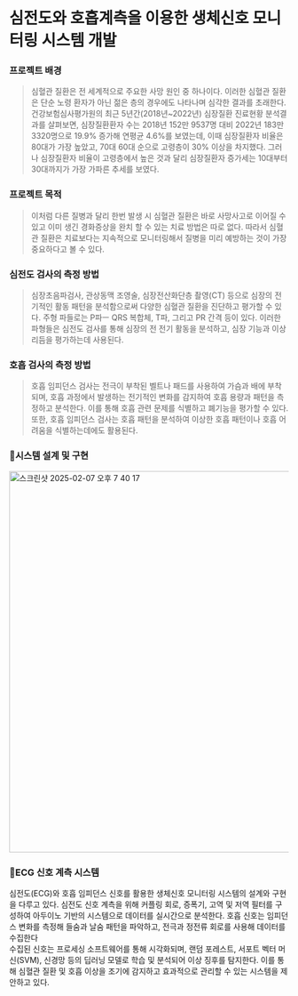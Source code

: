 # 심전도와 호흡계측을 이용한 생체신호 모니터링 시스템 개발

### 프로젝트 배경
> 심혈관 질환은 전 세계적으로 주요한 사망 원인 중 하나이다. 이러한 심혈관 질환은 단순 노령 환자가 아닌 젊은 층의 경우에도 나타나며 심각한 결과를 초래한다. 건강보험심사평가원의 최근 5년간(2018년~2022년) 심장질환 진료현황 분석결과를 살펴보면, 심장질환환자 수는 2018년 152만 9537명 대비 2022년 183만 3320명으로 19.9% 증가해 연평균 4.6%를 보였는데, 이때 심장질환자 비율은 80대가 가장 높았고, 70대 60대 순으로 고령층이 30% 이상을 차지했다. 그러나 심장질환자 비율이 고령층에서 높은 것과 달리 심장질환자 증가세는 10대부터 30대까지가 가장 가파른 추세를 보였다.

### 프로젝트 목적
> 이처럼 다른 질병과 달리 한번 발생 시 심혈관 질환은 바로 사망사고로 이어질 수 있고 이미 생긴 경화증상을 완치 할 수 있는 치료 방법은 따로 없다. 따라서 심혈관 질환은 치료보다는 지속적으로 모니터링해서 질병을 미리 예방하는 것이 가장 중요하다고 볼 수 있다.

### 심전도 검사의 측정 방법
> 심장초음파검사, 관상동맥 조영술, 심장전산화단층 촬영(CT) 등으로 심장의 전기적인 활동 패턴을 분석함으로써 다양한 심혈관 질환을 진단하고 평가할 수 있다. 주형 파들로는 P파ㅡ QRS 복합체, T파, 그리고 PR 간격 등이 있다. 이러한 파형들은 심전도 검사를 통해 심장의 전 전기 활동을 분석하고, 심장 기능과 이상 리듬을 평가하는데 사용된다.
### 호흡 검사의 측정 방법
> 호흡 임피던스 검사는 전극이 부착된 벨트나 패드를 사용하여 가슴과 배에 부착되며, 호흡 과정에서 발생하는 전기적인 변화를 감지하여 호흡 용량과 패턴을 측정하고 분석한다. 이를 통해 호흡 관련 문제를 식별하고 폐기능을 평가할 수 있다. 또한, 호흡 임피던스 검사는 호흡 패턴을 분석하여 이상한 호흡 패턴이나 호흡 어려움을 식별하는데에도 활용된다. 

### 📌시스템 설계 및 구현
<img width="686" alt="스크린샷 2025-02-07 오후 7 40 17" src="https://github.com/user-attachments/assets/25b6c802-3588-40bf-ba3b-4b2798a962ec" />

### 🚦ECG 신호 계측 시스템


심전도(ECG)와 호흡 임피던스 신호를 활용한 생체신호 모니터링 시스템의 설계와 구현을 다루고 있다. 심전도 신호 계측을 위해 커플링 회로, 증폭기, 고역 및 저역 필터를 구성하여 아두이노 기반의 시스템으로 데이터를 실시간으로 분석한다. 호흡 신호는 임피던스 변화를 측정해 들숨과 날숨 패턴을 파악하고, 전극과 정전류 회로를 사용해 데이터를 수집한다 <br>
수집된 신호는 프로세싱 소프트웨어를 통해 시각화되며, 랜덤 포레스트, 서포트 벡터 머신(SVM), 신경망 등의 딥러닝 모델로 학습 및 분석되어 이상 징후를 탐지한다. 이를 통해 심혈관 질환 및 호흡 이상을 조기에 감지하고 효과적으로 관리할 수 있는 시스템을 제안하고 있다.

